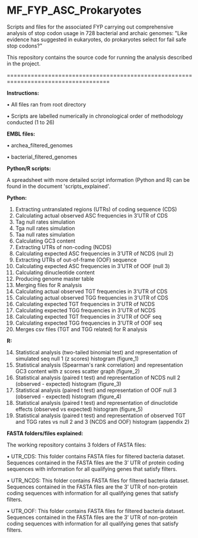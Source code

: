 # MF_FYP_ASC_Prokaryotes

Scripts and files for the associated FYP carrying out comprehensive analysis of stop codon usage in 728 bacterial and archaic genomes:  "Like evidence has suggested in eukaryotes, do prokaryotes select for fail safe stop codons?"


This repository contains the source code for running the analysis described in the project.

====================================================================================

**Instructions:**

• All files ran from root directory

• Scripts are labelled numerically in chronological order of methodology conducted (1 to 26)


**EMBL files:**

• archea_filtered_genomes

• bacterial_filtered_genomes

**Python/R scripts:**

A spreadsheet with more detailed script information (Python and R) can be found in the document 'scripts_explained'.

**Python:**

1.	Extracting untranslated regions (UTRs) of coding sequence (CDS)
3.	Calculating actual observed ASC frequencies in 3’UTR of CDS
4.	Tag null rates simulation
5.	Tga null rates simulation
6.	Taa null rates simulation
7.	Calculating GC3 content
8.	Extracting UTRs of non-coding (NCDS)
9.	Calculating expected ASC frequencies in 3’UTR of NCDS (null 2)
10.	Extracting UTRs of out-of-frame (OOF) sequence
11.	Calculating expected ASC frequencies in 3’UTR of OOF (null 3)
12.	Calculating dinucleotide content
13.	Producing genome master table
14.	Merging files for R analysis
19. Calculating actual observed TGT frequencies in 3'UTR of CDS
20. Calculating actual observed TGG frequencies in 3'UTR of CDS
21.	Calculating expected TGT frequencies in 3'UTR of NCDS
22.	Calculating expected TGG frequencies in 3'UTR of NCDS
23.	Calculating expected TGT frequencies in 3'UTR of OOF seq
24.	Calculating expected TGG frequencies in 3'UTR of OOF seq
25.	Merges csv files (TGT and TGG related) for R analysis


**R:**

14.	Statistical analysis (two-tailed binomial test) and representation of simulated seq null 1 (z scores) histogram (figure_1)
15.	Statistical analysis (Spearman's rank correlation) and representation GC3 content with z scores scatter graph (figure_2)
16.	Statistical analysis (paired t test) and representation of NCDS null 2 (observed - expected) histogram (figure_3)
17.	Statistical analysis (paired t test) and representation of OOF null 3 (observed - expected) histogram (figure_4)
18.	Statistical analysis (paired t test) and representation of dinuclotide effects (observed vs expected) histogram (figure_5)
26.	Statistical analysis (paired t test) and representation of observed TGT and TGG rates vs null 2 and 3 (NCDS and OOF) histogram (appendix 2)

**FASTA folders/files explained:**

The working repository contains 3 folders of FASTA files:

• UTR_CDS: This folder contains FASTA files for filtered bacteria dataset. Sequences contained in the FASTA files are the 3’ UTR of protein coding sequences with information for all qualifying genes that satisfy filters.

• UTR_NCDS: This folder contains FASTA files for filtered bacteria dataset. Sequences contained in the FASTA files are the 3’ UTR of non-protein coding sequences with information for all qualifying genes that satisfy filters.

• UTR_OOF: This folder contains FASTA files for filtered bacteria dataset. Sequences contained in the FASTA files are the 3’ UTR of non-protein coding sequences with information for all qualifying genes that satisfy filters.

